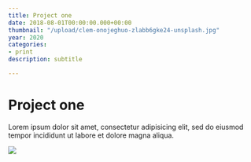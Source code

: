 ```yaml
---
title: Project one
date: 2018-08-01T00:00:00.000+00:00
thumbnail: "/upload/clem-onojeghuo-zlabb6gke24-unsplash.jpg"
year: 2020
categories:
- print
description: subtitle

---
```

# Project one

Lorem ipsum dolor sit amet, consectetur adipisicing elit, sed do eiusmod tempor incididunt ut labore et dolore magna aliqua.

![](/upload/clem-onojeghuo-zlabb6gke24-unsplash.jpg)